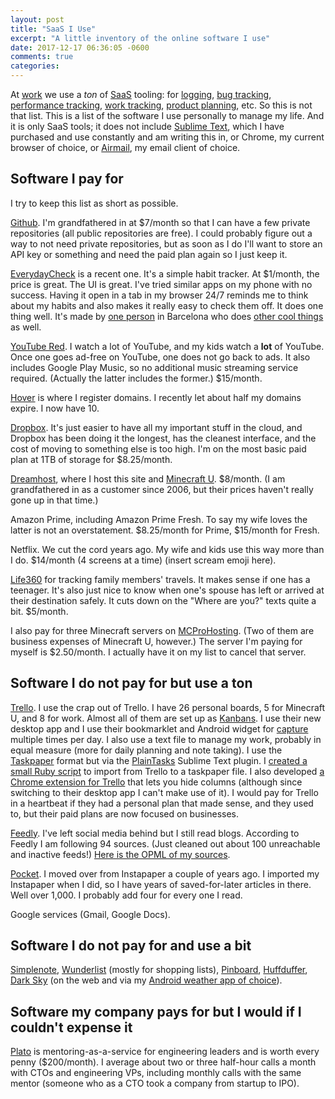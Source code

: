 ```yaml
---
layout: post
title: "SaaS I Use"
excerpt: "A little inventory of the online software I use"
date: 2017-12-17 06:36:05 -0600
comments: true
categories: 
---
```


At [work](https://modernmsg.com/) we use a *ton* of [SaaS](https://en.wikipedia.org/wiki/Software_as_a_service) tooling: for [logging](https://logdna.com/), [bug tracking](https://sentry.io/), [performance tracking](https://newrelic.com/), [work tracking](https://waffle.io/), [product planning](https://craft.io/), etc. So this is not that list. This is a list of the software I use personally to manage my life. And it is only SaaS tools; it does not include [Sublime Text](http://www.sublimetext.com/), which I have purchased and use constantly and am writing this in, or Chrome, my current browser of choice, or [Airmail](http://airmailapp.com/), my email client of choice. 

## Software I pay for

I try to keep this list as short as possible. 

[Github](https://github.com/). I'm grandfathered in at $7/month so that I can have a few private repositories (all public repositories are free). I could probably figure out a way to not need private repositories, but as soon as I do I'll want to store an API key or something and need the paid plan again so I just keep it.

[EverydayCheck](https://everydaycheck.com/) is a recent one. It's a simple habit tracker. At $1/month, the price is great. The UI is great. I've tried similar apps on my phone with no success. Having it open in a tab in my browser 24/7 reminds me to think about my habits and also makes it really easy to check them off. It does one thing well. It's made by [one person](http://www.joanboixados.com/) in Barcelona who does [other cool things](https://github.com/mezod/awesome-indie) as well.

[YouTube Red](https://en.wikipedia.org/wiki/YouTube_Red). I watch a lot of YouTube, and my kids watch a **lot** of YouTube. Once one goes ad-free on YouTube, one does not go back to ads. It also includes Google Play Music, so no additional music streaming service required. (Actually the latter includes the former.) $15/month.

[Hover](https://www.hover.com/) is where I register domains. I recently let about half my domains expire. I now have 10.

[Dropbox](https://www.dropbox.com). It's just easier to have all my important stuff in the cloud, and Dropbox has been doing it the longest, has the cleanest interface, and the cost of moving to something else is too high. I'm on the most basic paid plan at 1TB of storage for $8.25/month.

[Dreamhost](https://www.dreamhost.com/), where I host this site and [Minecraft U](http://minecraftu.org/). $8/month. (I am grandfathered in as a customer since 2006, but their prices haven't really gone up in that time.)

Amazon Prime, including Amazon Prime Fresh. To say my wife loves the latter is not an overstatement. $8.25/month for Prime, $15/month for Fresh.

Netflix. We cut the cord years ago. My wife and kids use this way more than I do. $14/month (4 screens at a time) (insert scream emoji here).

[Life360](https://www.life360.com/) for tracking family members' travels. It makes sense if one has a teenager. It's also just nice to know when one's spouse has left or arrived at their destination safely. It cuts down on the "Where are you?" texts quite a bit. $5/month.

I also pay for three Minecraft servers on [MCProHosting](https://mcprohosting.com/). (Two of them are business expenses of Minecraft U, however.) The server I'm paying for myself is $2.50/month. I actually have it on my list to cancel that server.

## Software I do not pay for but use a ton

[Trello](https://trello.com/). I use the crap out of Trello. I have 26 personal boards, 5 for Minecraft U, and 8 for work. Almost all of them are set up as [Kanbans](https://en.wikipedia.org/wiki/Kanban). I use their new desktop app and I use their bookmarklet and Android widget for [capture](http://gettingthingsdone.com/fivesteps/) multiple times per day. I also use a text file to manage my work, probably in equal measure (more for daily planning and note taking). I use the [Taskpaper](https://www.taskpaper.com/) format but via the [PlainTasks](https://github.com/aziz/PlainTasks) Sublime Text plugin. I [created a small Ruby script](https://github.com/dealingwith/trellopaper) to import from Trello to a taskpaper file. I also developed [a Chrome extension for Trello](https://chrome.google.com/webstore/detail/collar-for-trello/gihipdjddmpohdaojninllaghokfaend) that lets you hide columns (although since switching to their desktop app I can't make use of it). I would pay for Trello in a heartbeat if they had a personal plan that made sense, and they used to, but their paid plans are now focused on businesses. 

[Feedly](https://feedly.com/). I've left social media behind but I still read blogs. According to Feedly I am following 94 sources. (Just cleaned out about 100 unreachable and inactive feeds!) [Here is the OPML of my sources]({{site.url}}/assets/2017/12/feedly-2017-12-17.opml).

[Pocket](http://getpocket.com). I moved over from Instapaper a couple of years ago. I imported my Instapaper when I did, so I have years of saved-for-later articles in there. Well over 1,000. I probably add four for every one I read.

Google services (Gmail, Google Docs).

## Software I do not pay for and use a bit

[Simplenote](https://simplenote.com/), [Wunderlist](https://www.wunderlist.com/) (mostly for shopping lists), [Pinboard](https://pinboard.in), [Huffduffer](https://huffduffer.com/), [Dark Sky](https://darksky.net) (on the web and via my [Android weather app of choice](https://play.google.com/store/apps/details?id=com.samruston.weather)).

## Software my company pays for but I would if I couldn't expense it

[Plato](https://www.platohq.com/) is mentoring-as-a-service for engineering leaders and is worth every penny ($200/month). I average about two or three half-hour calls a month with CTOs and engineering VPs, including monthly calls with the same mentor (someone who as a CTO took a company from startup to IPO).
